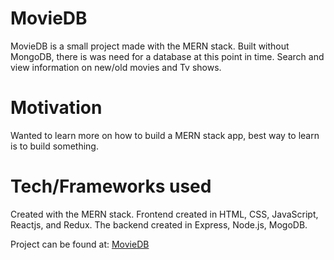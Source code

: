 MovieDB
=================

MovieDB is a small project made with the MERN stack. Built without MongoDB, there is was need for a database at this point in time. Search and view information on new/old movies and Tv shows.

Motivation
=================
Wanted to learn more on how to build a MERN stack app, best way to learn is to build something.

Tech/Frameworks used
==================
Created with the MERN stack.
Frontend created in HTML, CSS, JavaScript, Reactjs, and Redux. The backend created in Express, Node.js, MogoDB.

Project can be found at: [MovieDB](https://moviedbase.herokuapp.com)